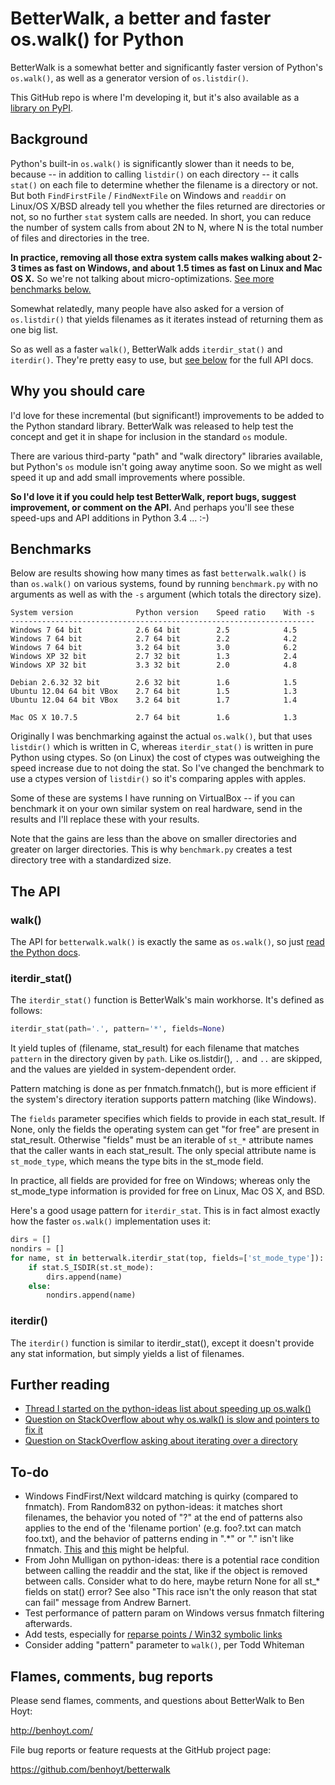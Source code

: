 BetterWalk, a better and faster os.walk() for Python
====================================================

BetterWalk is a somewhat better and significantly faster version of Python's
`os.walk()`, as well as a generator version of `os.listdir()`.

This GitHub repo is where I'm developing it, but it's also available as a
[library on PyPI](TODO).


Background
----------

Python's built-in `os.walk()` is significantly slower than it needs to be,
because -- in addition to calling `listdir()` on each directory -- it calls
`stat()` on each file to determine whether the filename is a directory or not.
But both `FindFirstFile` / `FindNextFile` on Windows and `readdir` on Linux/OS
X/BSD already tell you whether the files returned are directories or not, so
no further `stat` system calls are needed. In short, you can reduce the number
of system calls from about 2N to N, where N is the total number of files and
directories in the tree.

**In practice, removing all those extra system calls makes walking about 2-3
times as fast on Windows, and about 1.5 times as fast on Linux and Mac OS X.**
So we're not talking about micro-optimizations. [See more benchmarks
below.](#benchmarks)

Somewhat relatedly, many people have also asked for a version of
`os.listdir()` that yields filenames as it iterates instead of returning them
as one big list.

So as well as a faster `walk()`, BetterWalk adds `iterdir_stat()` and
`iterdir()`. They're pretty easy to use, but [see below](#the-api) for the
full API docs.


Why you should care
-------------------

I'd love for these incremental (but significant!) improvements to be added to
the Python standard library. BetterWalk was released to help test the concept
and get it in shape for inclusion in the standard `os` module.

There are various third-party "path" and "walk directory" libraries available,
but Python's `os` module isn't going away anytime soon. So we might as well
speed it up and add small improvements where possible.

**So I'd love it if you could help test BetterWalk, report bugs, suggest
improvement, or comment on the API.** And perhaps you'll see these speed-ups
and API additions in Python 3.4 ... :-)


Benchmarks
----------

Below are results showing how many times as fast `betterwalk.walk()` is than
`os.walk()` on various systems, found by running `benchmark.py` with no
arguments as well as with the `-s` argument (which totals the directory size).

```
System version              Python version    Speed ratio    With -s
--------------------------------------------------------------------
Windows 7 64 bit            2.6 64 bit        2.5            4.5
Windows 7 64 bit            2.7 64 bit        2.2            4.2
Windows 7 64 bit            3.2 64 bit        3.0            6.2
Windows XP 32 bit           2.7 32 bit        1.3            2.4
Windows XP 32 bit           3.3 32 bit        2.0            4.8

Debian 2.6.32 32 bit        2.6 32 bit        1.6            1.5
Ubuntu 12.04 64 bit VBox    2.7 64 bit        1.5            1.3
Ubuntu 12.04 64 bit VBox    3.2 64 bit        1.7            1.4

Mac OS X 10.7.5             2.7 64 bit        1.6            1.3
```

Originally I was benchmarking against the actual `os.walk()`, but that uses
`listdir()` which is written in C, whereas `iterdir_stat()` is written in pure
Python using ctypes. So (on Linux) the cost of ctypes was outweighing the
speed increase due to not doing the stat. So I've changed the benchmark to use
a ctypes version of `listdir()` so it's comparing apples with apples.

Some of these are systems I have running on VirtualBox -- if you can benchmark
it on your own similar system on real hardware, send in the results and I'll
replace these with your results.

Note that the gains are less than the above on smaller directories and greater
on larger directories. This is why `benchmark.py` creates a test directory
tree with a standardized size.


The API
-------

### walk()

The API for `betterwalk.walk()` is exactly the same as `os.walk()`, so just
[read the Python docs](http://docs.python.org/2/library/os.html#os.walk).

### iterdir_stat()

The `iterdir_stat()` function is BetterWalk's main workhorse. It's defined as
follows:

```python
iterdir_stat(path='.', pattern='*', fields=None)
```

It yield tuples of (filename, stat_result) for each filename that matches
`pattern` in the directory given by `path`. Like os.listdir(), `.` and `..`
are skipped, and the values are yielded in system-dependent order.

Pattern matching is done as per fnmatch.fnmatch(), but is more efficient if
the system's directory iteration supports pattern matching (like Windows).

The `fields` parameter specifies which fields to provide in each stat_result.
If None, only the fields the operating system can get "for free" are present
in stat_result. Otherwise "fields" must be an iterable of `st_*` attribute
names that the caller wants in each stat_result. The only special attribute
name is `st_mode_type`, which means the type bits in the st_mode field.

In practice, all fields are provided for free on Windows; whereas only the
st_mode_type information is provided for free on Linux, Mac OS X, and BSD.

Here's a good usage pattern for `iterdir_stat`. This is in fact almost exactly
how the faster `os.walk()` implementation uses it:

```python
dirs = []
nondirs = []
for name, st in betterwalk.iterdir_stat(top, fields=['st_mode_type']):
    if stat.S_ISDIR(st.st_mode):
        dirs.append(name)
    else:
        nondirs.append(name)
```

### iterdir()

The `iterdir()` function is similar to iterdir_stat(), except it doesn't
provide any stat information, but simply yields a list of filenames.


Further reading
---------------

* [Thread I started on the python-ideas list about speeding up os.walk()](http://mail.python.org/pipermail/python-ideas/2012-November/017770.html)
* [Question on StackOverflow about why os.walk() is slow and pointers to fix it](http://stackoverflow.com/questions/2485719/very-quickly-getting-total-size-of-folder)
* [Question on StackOverflow asking about iterating over a directory](http://stackoverflow.com/questions/4403598/list-files-in-a-folder-as-a-stream-to-begin-process-immediately)


To-do
-----

* Windows FindFirst/Next wildcard matching is quirky (compared to fnmatch). From Random832 on python-ideas: it matches short filenames, the behavior you noted of "?" at the end of patterns also applies to the end of the 'filename portion' (e.g. foo?.txt can match foo.txt), and the behavior of patterns ending in ".*" or "." isn't like fnmatch. [This](http://digital.ni.com/public.nsf/allkb/0DBE16907A17717B86256F7800169797) and [this](http://blogs.msdn.com/b/oldnewthing/archive/2007/12/17/6785519.aspx) might be helpful.
* From John Mulligan on python-ideas: there is a potential race condition between calling the readdir and the stat, like if the object is removed between calls. Consider what to do here, maybe return None for all st_* fields on stat() error? See also "This race isn't the only reason that stat can fail" message from Andrew Barnert.
* Test performance of pattern param on Windows versus fnmatch filtering afterwards.
* Add tests, especially for [reparse points / Win32 symbolic links](http://mail.python.org/pipermail/python-ideas/2012-November/017794.html)
* Consider adding "pattern" parameter to `walk()`, per Todd Whiteman

Flames, comments, bug reports
-----------------------------

Please send flames, comments, and questions about BetterWalk to Ben Hoyt:

http://benhoyt.com/

File bug reports or feature requests at the GitHub project page:

https://github.com/benhoyt/betterwalk
